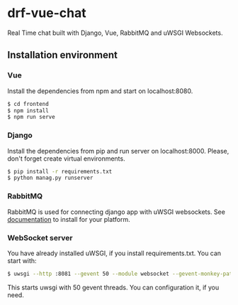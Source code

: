 # drf-vue-chat
Real Time chat built with Django, Vue, RabbitMQ and uWSGI Websockets.
## Installation environment
### Vue
Install the dependencies from npm and start on localhost:8080.
```sh
$ cd frontend
$ npm install
$ npm run serve
```
### Django
Install the dependencies from pip and run server on localhost:8000.
Please, don't forget create virtual environments.
```sh
$ pip install -r requirements.txt
$ python manag.py runserver
```
### RabbitMQ
RabbitMQ is used for connecting django app with uWSGI websockets. See [documentation](https://www.rabbitmq.com/download.html) to install for your platform.
### WebSocket server
You have already installed uWSGI, if you install requirements.txt.
You can start with:
```sh
$ uwsgi --http :8081 --gevent 50 --module websocket --gevent-monkey-patch --master
```
This starts uwsgi with 50 gevent threads. You can configuration it, if you need.
